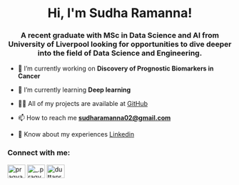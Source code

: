 
<h1 align="center">Hi, I'm Sudha Ramanna!</h1>
<h3 align="center">A recent graduate with MSc in Data Science and AI from University of Liverpool looking for opportunities to dive deeper into the field of Data Science and Engineering.</h3>

- 🔭 I’m currently working on **Discovery of Prognostic Biomarkers in Cancer**

- 🌱 I’m currently learning **Deep learning**

- 👨‍💻 All of my projects are available at [GitHub](https://github.com/SudhaRamanna)
  
- 📫 How to reach me **sudharamanna02@gmail.com**

- 📄 Know about my experiences [Linkedin](https://www.linkedin.com/in/sudharamanna02)

<h3 align="left">Connect with me:</h3>
<p align="left">
<a href="https://www.linkedin.com/in/sudharamanna02" target="blank"><img align="center" src="https://raw.githubusercontent.com/rahuldkjain/github-profile-readme-generator/master/src/images/icons/Social/linked-in-alt.svg" alt="pragyan-jyoti-dutta" height="30" width="40" /></a>
<a href="https://www.instagram.com/sudha_gowda02?igsh=ZTh6bjVnNzByeHAy&utm_source=qr" target="blank"><img align="center" src="https://raw.githubusercontent.com/rahuldkjain/github-profile-readme-generator/master/src/images/icons/Social/instagram.svg" alt="_.pragyan10._" height="30" width="40" /></a>
<a href="https://www.hackerrank.com/sudhagowda020599" target="blank"><img align="center" src="https://raw.githubusercontent.com/rahuldkjain/github-profile-readme-generator/master/src/images/icons/Social/hackerrank.svg" alt="duttapragyanjyo1" height="30" width="40" /></a>
</p>
